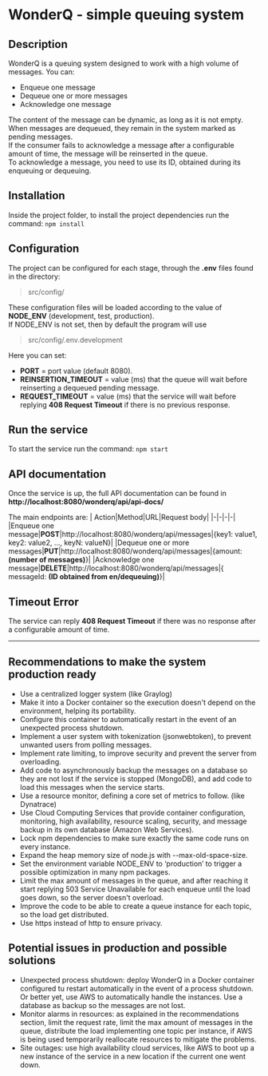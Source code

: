 # WonderQ - simple queuing system

## Description
WonderQ is a queuing system designed to work with a high volume of messages. You can:
- Enqueue one message
- Dequeue one or more messages
- Acknowledge one message

The content of the message can be dynamic, as long as it is not empty.\
When messages are dequeued, they remain in the system marked as pending messages.\
If the consumer fails to acknowledge a message after a configurable amount of time, the message will be reinserted in the queue.\
To acknowledge a message, you need to use its ID, obtained during its enqueuing or dequeuing.

## Installation
Inside the project folder, to install the project dependencies run the command:
`npm install`

## Configuration
The project can be configured for each stage, through the **.env** files found in the directory: 
> src/config/

These configuration files will be loaded according to the value of **NODE_ENV** (development, test, production).\
If NODE_ENV is not set, then by default the program will use
> src/config/.env.development

Here you can set:
- **PORT** = port value (default 8080).
- **REINSERTION_TIMEOUT** = value (ms) that the queue will wait before reinserting a dequeued pending message.
- **REQUEST_TIMEOUT** = value (ms) that the service will wait before replying **408 Request Timeout** if there is no previous response.

## Run the service
To start the service run the command:
`npm start`

## API documentation
Once the service is up, the full API documentation can be found in
**http://localhost:8080/wonderq/api/api-docs/**

The main endpoints are:
| Action|Method|URL|Request body|
|-|-|-|-|
|Enqueue one message|**POST**|http://localhost:8080/wonderq/api/messages|{key1: value1, key2: value2, ..., keyN: valueN}|
|Dequeue one or more messages|**PUT**|http://localhost:8080/wonderq/api/messages|{amount: **(number of messages)**}|
|Acknowledge one message|**DELETE**|http://localhost:8080/wonderq/api/messages|{ messageId: **(ID obtained from en/dequeuing)**}|

## Timeout Error
The service can reply **408 Request Timeout** if there was no response after a configurable amount of time.


---

## Recommendations to make the system production ready
- Use a centralized logger system (like Graylog)
- Make it into a Docker container so the execution doesn't depend on the environment, helping its portability.
- Configure this container to automatically restart in the event of an unexpected process shutdown.
- Implement a user system with tokenization (jsonwebtoken), to prevent unwanted users from polling messages.
- Implement rate limiting, to improve security and prevent the server from overloading.
- Add code to asynchronously backup the messages on a database so they are not lost if the service is stopped (MongoDB), and add code to load this messages when the service starts.
- Use a resource monitor, defining a core set of metrics to follow. (like Dynatrace)
- Use Cloud Computing Services that provide container configuration, monitoring, high availability, resource scaling, security, and message backup in its own database (Amazon Web Services).
- Lock npm dependencies to make sure exactly the same code runs on every instance.
- Expand the heap memory size of node.js with --max-old-space-size.
- Set the environment variable NODE_ENV to ‘production’ to trigger a possible optimization in many npm packages.
- Limit the max amount of messages in the queue, and after reaching it start replying 503 Service Unavailable for each enqueue until the load goes down, so the server doesn't overload.
- Improve the code to be able to create a queue instance for each topic, so the load get distributed.
- Use https instead of http to ensure privacy.

## Potential issues in production and possible solutions
- Unexpected process shutdown: deploy WonderQ in a Docker container configured tu restart automatically in the event of a process shutdown. Or better yet, use AWS to automatically handle the instances. Use a database as backup so the messages are not lost.
- Monitor alarms in resources: as explained in the recommendations section, limit the request rate, limit the max amount of messages in the queue, distribute the load implementing one topic per instance, if AWS is being used temporarily reallocate resources to mitigate the problems.
- Site outages: use high availability cloud services, like AWS to boot up a new instance of the service in a new location if the current one went down.
